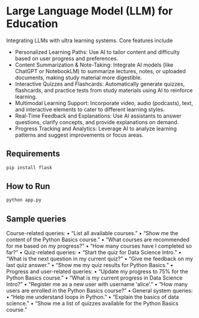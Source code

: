 # Large Language Model (LLM) for Education

Integrating LLMs with ultra learning systems. Core features include

- Personalized Learning Paths: Use AI to tailor content and difficulty based on user progress and preferences.
- Content Summarization & Note-Taking: Integrate AI models (like ChatGPT or NotebookLM) to summarize lectures, notes, or uploaded documents, making study material more digestible.
- Interactive Quizzes and Flashcards: Automatically generate quizzes, flashcards, and practice tests from study materials using AI to reinforce learning.
- Multimodal Learning Support: Incorporate video, audio (podcasts), text, and interactive elements to cater to different learning styles.
- Real-Time Feedback and Explanations: Use AI assistants to answer questions, clarify concepts, and provide explanations on demand.
- Progress Tracking and Analytics: Leverage AI to analyze learning patterns and suggest improvements or focus areas.

## Requirements

```bash
pip install flask
```

## How to Run

```bash
python app.py
```

## Sample queries

Course-related queries:
	•	“List all available courses.”
	•	“Show me the content of the Python Basics course.”
	•	“What courses are recommended for me based on my progress?”
	•	“How many courses have I completed so far?”
	•	Quiz-related queries:
	•	“Start the quiz for Data Science Intro.”
	•	“What is the next question in my current quiz?”
	•	“Give me feedback on my last quiz answer.”
	•	“Show me my quiz results for Python Basics.”
	•	Progress and user-related queries:
	•	“Update my progress to 75% for the Python Basics course.”
	•	“What is my current progress in Data Science Intro?”
	•	“Register me as a new user with username ‘alice’.”
	•	“How many users are enrolled in the Python Basics course?”
	•	General system queries:
	•	“Help me understand loops in Python.”
	•	“Explain the basics of data science.”
	•	“Show me a list of quizzes available for the Python Basics course.”